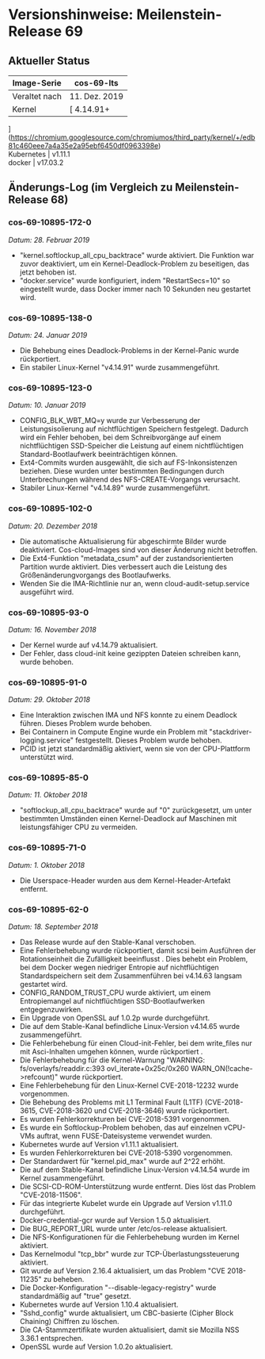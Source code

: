 #  Versionshinweise: Meilenstein-Release 69

##  Aktueller Status

Image-Serie  |  cos-69-lts  
---|---  
Veraltet nach  |  11\. Dez. 2019  
Kernel  |  [ 4.14.91+
](https://chromium.googlesource.com/chromiumos/third_party/kernel/+/edb81c460eee7a4a35e2a95ebf6450df0963398e)  
Kubernetes  |  v1.11.1  
docker  |  v17.03.2  
  
##  Änderungs-Log (im Vergleich zu Meilenstein-Release 68)

###  cos-69-10895-172-0

_Datum: 28. Februar 2019_

  * "kernel.softlockup_all_cpu_backtrace" wurde aktiviert. Die Funktion war zuvor deaktiviert, um ein Kernel-Deadlock-Problem zu beseitigen, das jetzt behoben ist. 
  * "docker.service" wurde konfiguriert, indem "RestartSecs=10" so eingestellt wurde, dass Docker immer nach 10 Sekunden neu gestartet wird. 

###  cos-69-10895-138-0

_Datum: 24. Januar 2019_

  * Die Behebung eines Deadlock-Problems in der Kernel-Panic wurde rückportiert. 
  * Ein stabiler Linux-Kernel "v4.14.91" wurde zusammengeführt. 

###  cos-69-10895-123-0

_Datum: 10. Januar 2019_

  * CONFIG_BLK_WBT_MQ=y wurde zur Verbesserung der Leistungsisolierung auf nichtflüchtigen Speichern festgelegt. Dadurch wird ein Fehler behoben, bei dem Schreibvorgänge auf einem nichtflüchtigen SSD-Speicher die Leistung auf einem nichtflüchtigen Standard-Bootlaufwerk beeinträchtigen können. 
  * Ext4-Commits wurden ausgewählt, die sich auf FS-Inkonsistenzen beziehen. Diese wurden unter bestimmten Bedingungen durch Unterbrechungen während des NFS-CREATE-Vorgangs verursacht. 
  * Stabiler Linux-Kernel "v4.14.89" wurde zusammengeführt. 

###  cos-69-10895-102-0

_Datum: 20. Dezember 2018_

  * Die automatische Aktualisierung für abgeschirmte Bilder wurde deaktiviert. Cos-cloud-Images sind von dieser Änderung nicht betroffen. 
  * Die Ext4-Funktion "metadata_csum" auf der zustandsorientierten Partition wurde aktiviert. Dies verbessert auch die Leistung des Größenänderungvorgangs des Bootlaufwerks. 
  * Wenden Sie die IMA-Richtlinie nur an, wenn cloud-audit-setup.service ausgeführt wird. 

###  cos-69-10895-93-0

_Datum: 16. November 2018_

  * Der Kernel wurde auf v4.14.79 aktualisiert. 
  * Der Fehler, dass cloud-init keine gezippten Dateien schreiben kann, wurde behoben. 

###  cos-69-10895-91-0

_Datum: 29. Oktober 2018_

  * Eine Interaktion zwischen IMA und NFS konnte zu einem Deadlock führen. Dieses Problem wurde behoben. 
  * Bei Containern in Compute Engine wurde ein Problem mit "stackdriver-logging.service" festgestellt. Dieses Problem wurde behoben. 
  * PCID ist jetzt standardmäßig aktiviert, wenn sie von der CPU-Plattform unterstützt wird. 

###  cos-69-10895-85-0

_Datum: 11. Oktober 2018_

  * "softlockup_all_cpu_backtrace" wurde auf "0" zurückgesetzt, um unter bestimmten Umständen einen Kernel-Deadlock auf Maschinen mit leistungsfähiger CPU zu vermeiden. 

###  cos-69-10895-71-0

_Datum: 1. Oktober 2018_

  * Die Userspace-Header wurden aus dem Kernel-Header-Artefakt entfernt. 

###  cos-69-10895-62-0

_Datum: 18. September 2018_

  * Das Release wurde auf den Stable-Kanal verschoben. 
  * Eine Fehlerbehebung wurde rückportiert, damit scsi beim Ausführen der Rotationseinheit die Zufälligkeit beeinflusst  . Dies behebt ein Problem, bei dem Docker wegen niedriger Entropie auf nichtflüchtigen Standardspeichern seit dem Zusammenführen bei v4.14.63 langsam gestartet wird. 
  * CONFIG_RANDOM_TRUST_CPU wurde aktiviert, um einem Entropiemangel auf nichtflüchtigen SSD-Bootlaufwerken entgegenzuwirken. 
  * Ein Upgrade von OpenSSL auf 1.0.2p wurde durchgeführt. 
  * Die auf dem Stable-Kanal befindliche Linux-Version v4.14.65 wurde zusammengeführt. 
  * Die Fehlerbehebung für einen Cloud-init-Fehler, bei dem write_files nur mit Asci-Inhalten umgehen können, wurde rückportiert  . 
  * Die Fehlerbehebung für die Kernel-Warnung "WARNING: fs/overlayfs/readdir.c:393 ovl_iterate+0x25c/0x260 WARN_ON(!cache->refcount)" wurde rückportiert. 
  * Eine Fehlerbehebung für den Linux-Kernel CVE-2018-12232 wurde vorgenommen. 
  * Die Behebung des Problems mit L1 Terminal Fault (L1TF) (CVE-2018-3615, CVE-2018-3620 und CVE-2018-3646) wurde rückportiert. 
  * Es wurden Fehlerkorrekturen bei CVE-2018-5391 vorgenommen. 
  * Es wurde ein Softlockup-Problem behoben, das auf einzelnen vCPU-VMs auftrat, wenn FUSE-Dateisysteme verwendet wurden. 
  * Kubernetes wurde auf Version v1.11.1 aktualisiert. 
  * Es wurden Fehlerkorrekturen bei CVE-2018-5390 vorgenommen. 
  * Der Standardwert für "kernel.pid_max" wurde auf 2^22 erhöht. 
  * Die auf dem Stable-Kanal befindliche Linux-Version v4.14.54 wurde im Kernel zusammengeführt. 
  * Die SCSI-CD-ROM-Unterstützung wurde entfernt. Dies löst das Problem "CVE-2018-11506". 
  * Für das integrierte Kubelet wurde ein Upgrade auf Version v1.11.0 durchgeführt. 
  * Docker-credential-gcr wurde auf Version 1.5.0 aktualisiert. 
  * Die BUG_REPORT_URL wurde unter /etc/os-release aktualisiert. 
  * Die NFS-Konfigurationen für die Fehlerbehebung wurden im Kernel aktiviert. 
  * Das Kernelmodul "tcp_bbr" wurde zur TCP-Überlastungssteuerung aktiviert. 
  * Git wurde auf Version 2.16.4 aktualisiert, um das Problem "CVE 2018-11235" zu beheben. 
  * Die Docker-Konfiguration "--disable-legacy-registry" wurde standardmäßig auf "true" gesetzt. 
  * Kubernetes wurde auf Version 1.10.4 aktualisiert. 
  * "Sshd_config" wurde aktualisiert, um CBC-basierte (Cipher Block Chaining) Chiffren zu löschen. 
  * Die CA-Stammzertifikate wurden aktualisiert, damit sie Mozilla NSS 3.36.1 entsprechen. 
  * OpenSSL wurde auf Version 1.0.2o aktualisiert. 

